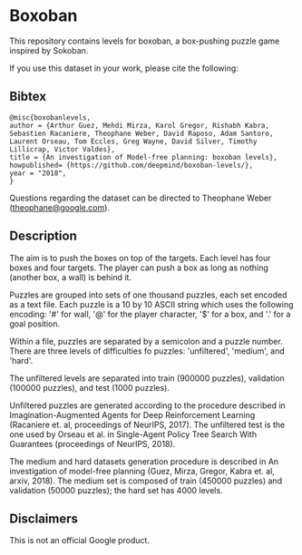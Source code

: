 # Boxoban

This repository contains levels for boxoban, a box-pushing puzzle game inspired by Sokoban.

If you use this dataset in your work, please cite the following:

## Bibtex

```
@misc{boxobanlevels,
author = {Arthur Guez, Mehdi Mirza, Karol Gregor, Rishabh Kabra, Sebastien Racaniere, Theophane Weber, David Raposo, Adam Santoro, Laurent Orseau, Tom Eccles, Greg Wayne, David Silver, Timothy Lillicrap, Victor Valdes},
title = {An investigation of Model-free planning: boxoban levels},
howpublished= {https://github.com/deepmind/boxoban-levels/},
year = "2018",
}
```

Questions regarding the dataset can be directed to Theophane Weber (theophane@google.com).

## Description

The aim is to push the boxes on top of the targets. Each level has four boxes and four targets. The player can push a box as long as nothing (another box, a wall) is behind it.

Puzzles are grouped into sets of one thousand puzzles, each set encoded as a text file.  Each puzzle is a 10 by 10 ASCII string which uses the following encoding: '\#' for wall, '@' for the player character, '$' for a box, and '.' for a goal position. 

Within a file, puzzles are separated by a semicolon and a puzzle number. There are three levels of difficulties fo puzzles: 'unfiltered', 'medium', and 'hard'.

The unfiltered levels are separated into train (900000 puzzles), validation (100000 puzzles), and test (1000 puzzles). 

Unfiltered puzzles are generated according to the procedure described in Imagination-Augmented Agents for Deep Reinforcement Learning (Racaniere et. al, proceedings of NeurIPS, 2017). The unfiltered test is the one used by Orseau et al. in Single-Agent Policy Tree Search With Guarantees (proceedings of NeurIPS, 2018). 

The medium and hard datasets generation procedure is described in An investigation of model-free planning (Guez, Mirza, Gregor, Kabra et. al, arxiv, 2018). The medium set is composed of train (450000 puzzles) and validation (50000 puzzles); the hard set has 4000 levels.



## Disclaimers

This is not an official Google product.
